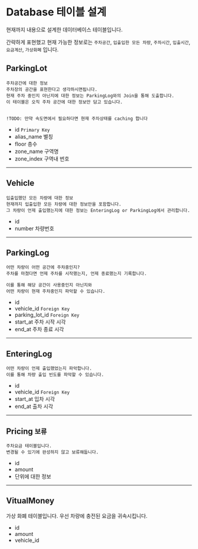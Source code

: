 # Database 테이블 설계

현재까지 내용으로 설계한 데이터베이스 테이블입니다.

간략하게 표현했고 현재 가능한 정보로는 `주차공간`, `입출입한 모든 차량`, `주차시간`, `입출시간`, `요금계산`, `가상화폐` 입니다.

## ParkingLot

```text
주차공간에 대한 정보
주차장의 공간을 표현한다고 생각하시면됩니다.
현재 주차 중인지 아닌지에 대한 정보는 ParkingLog와의 Join을 통해 도출합니다.
이 테이블은 오직 주차 공간에 대한 정보만 담고 있습니다.


!TODO: 만약 속도면에서 필요하다면 현재 주차상태를 caching 합니다
```

- id            `Primary Key`
- alias_name    별칭
- floor         층수
- zone_name     구역명
- zone_index    구역내 번호

---

## Vehicle

```text
입출입했던 모든 차량에 대한 정보
현재까지 입출입한 모든 차량에 대한 정보만을 포함합니다.
그 차량이 언제 출입했는지에 대한 정보는 EnteringLog or ParkingLog에서 관리합니다.
```

- id
- number        차량번호

---

## ParkingLog

```text
어떤 차량이 어떤 공간에 주차중인지?
주차를 마쳤다면 언제 주차를 시작했는지, 언제 종료했는지 기록합니다.

이를 통해 해당 공간이 사용중인지 아닌지와
어떤 차량이 현재 주차중인지 파악할 수 있습니다.
```

- id
- vehicle_id            `Foreign Key`
- parking_lot_id        `Foreign Key`
- start_at              주차 시작 시각
- end_at                주차 종료 시각

---

## EnteringLog

```text
어떤 차량이 언제 출입했었는지 파악합니다.
이를 통해 차량 출입 빈도를 파악할 수 있습니다.
```

- id
- vehicle_id    `Foreign Key`
- start_at      입차 시각
- end_at        출차 시각

---

## Pricing `보류`

```text
주차요금 테이블입니다.
변경될 수 있기에 완성하지 않고 보류해둡니다.
```

- id
- amount
- 단위에 대한 정보

---

## VitualMoney

가상 화폐 테이블입니다. 우선 차량에 충전된 요금을 귀속시킵니다.

- id
- amount
- vehicle_id
